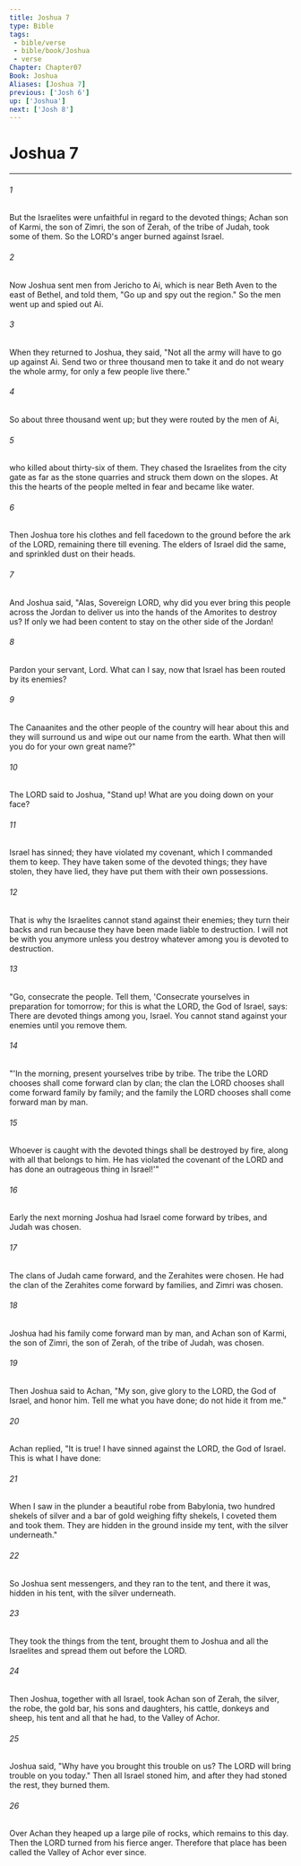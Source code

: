 ```yaml
---
title: Joshua 7
type: Bible
tags:
 - bible/verse
 - bible/book/Joshua
 - verse
Chapter: Chapter07
Book: Joshua
Aliases: [Joshua 7]
previous: ['Josh 6']
up: ['Joshua']
next: ['Josh 8']
---
```

# Joshua 7

***


###### 1 
But the Israelites were unfaithful in regard to the devoted things; Achan son of Karmi, the son of Zimri, the son of Zerah, of the tribe of Judah, took some of them. So the LORD's anger burned against Israel. 

###### 2 
Now Joshua sent men from Jericho to Ai, which is near Beth Aven to the east of Bethel, and told them, "Go up and spy out the region." So the men went up and spied out Ai. 

###### 3 
When they returned to Joshua, they said, "Not all the army will have to go up against Ai. Send two or three thousand men to take it and do not weary the whole army, for only a few people live there." 

###### 4 
So about three thousand went up; but they were routed by the men of Ai, 

###### 5 
who killed about thirty-six of them. They chased the Israelites from the city gate as far as the stone quarries and struck them down on the slopes. At this the hearts of the people melted in fear and became like water. 

###### 6 
Then Joshua tore his clothes and fell facedown to the ground before the ark of the LORD, remaining there till evening. The elders of Israel did the same, and sprinkled dust on their heads. 

###### 7 
And Joshua said, "Alas, Sovereign LORD, why did you ever bring this people across the Jordan to deliver us into the hands of the Amorites to destroy us? If only we had been content to stay on the other side of the Jordan! 

###### 8 
Pardon your servant, Lord. What can I say, now that Israel has been routed by its enemies? 

###### 9 
The Canaanites and the other people of the country will hear about this and they will surround us and wipe out our name from the earth. What then will you do for your own great name?" 

###### 10 
The LORD said to Joshua, "Stand up! What are you doing down on your face? 

###### 11 
Israel has sinned; they have violated my covenant, which I commanded them to keep. They have taken some of the devoted things; they have stolen, they have lied, they have put them with their own possessions. 

###### 12 
That is why the Israelites cannot stand against their enemies; they turn their backs and run because they have been made liable to destruction. I will not be with you anymore unless you destroy whatever among you is devoted to destruction. 

###### 13 
"Go, consecrate the people. Tell them, 'Consecrate yourselves in preparation for tomorrow; for this is what the LORD, the God of Israel, says: There are devoted things among you, Israel. You cannot stand against your enemies until you remove them. 

###### 14 
"'In the morning, present yourselves tribe by tribe. The tribe the LORD chooses shall come forward clan by clan; the clan the LORD chooses shall come forward family by family; and the family the LORD chooses shall come forward man by man. 

###### 15 
Whoever is caught with the devoted things shall be destroyed by fire, along with all that belongs to him. He has violated the covenant of the LORD and has done an outrageous thing in Israel!'" 

###### 16 
Early the next morning Joshua had Israel come forward by tribes, and Judah was chosen. 

###### 17 
The clans of Judah came forward, and the Zerahites were chosen. He had the clan of the Zerahites come forward by families, and Zimri was chosen. 

###### 18 
Joshua had his family come forward man by man, and Achan son of Karmi, the son of Zimri, the son of Zerah, of the tribe of Judah, was chosen. 

###### 19 
Then Joshua said to Achan, "My son, give glory to the LORD, the God of Israel, and honor him. Tell me what you have done; do not hide it from me." 

###### 20 
Achan replied, "It is true! I have sinned against the LORD, the God of Israel. This is what I have done: 

###### 21 
When I saw in the plunder a beautiful robe from Babylonia, two hundred shekels of silver and a bar of gold weighing fifty shekels, I coveted them and took them. They are hidden in the ground inside my tent, with the silver underneath." 

###### 22 
So Joshua sent messengers, and they ran to the tent, and there it was, hidden in his tent, with the silver underneath. 

###### 23 
They took the things from the tent, brought them to Joshua and all the Israelites and spread them out before the LORD. 

###### 24 
Then Joshua, together with all Israel, took Achan son of Zerah, the silver, the robe, the gold bar, his sons and daughters, his cattle, donkeys and sheep, his tent and all that he had, to the Valley of Achor. 

###### 25 
Joshua said, "Why have you brought this trouble on us? The LORD will bring trouble on you today." Then all Israel stoned him, and after they had stoned the rest, they burned them. 

###### 26 
Over Achan they heaped up a large pile of rocks, which remains to this day. Then the LORD turned from his fierce anger. Therefore that place has been called the Valley of Achor ever since. 
